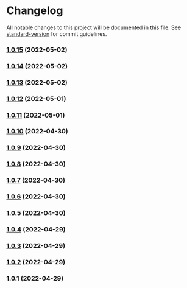 # Changelog

All notable changes to this project will be documented in this file. See [standard-version](https://github.com/conventional-changelog/standard-version) for commit guidelines.

### [1.0.15](https://github.com/aloketewary/tildate/compare/v1.0.14...v1.0.15) (2022-05-02)

### [1.0.14](https://github.com/aloketewary/tildate/compare/v1.0.13...v1.0.14) (2022-05-02)

### [1.0.13](https://github.com/aloketewary/tildate/compare/v1.0.12...v1.0.13) (2022-05-02)

### [1.0.12](https://github.com/aloketewary/tildate/compare/v1.0.11...v1.0.12) (2022-05-01)

### [1.0.11](https://github.com/aloketewary/tildate/compare/v1.0.10...v1.0.11) (2022-05-01)

### [1.0.10](https://github.com/aloketewary/tildate/compare/v1.0.9...v1.0.10) (2022-04-30)

### [1.0.9](https://github.com/aloketewary/tildate/compare/v1.0.8...v1.0.9) (2022-04-30)

### [1.0.8](https://github.com/aloketewary/tildate/compare/v1.0.7...v1.0.8) (2022-04-30)

### [1.0.7](https://github.com/aloketewary/tildate/compare/v1.0.6...v1.0.7) (2022-04-30)

### [1.0.6](https://github.com/aloketewary/tildate/compare/v1.0.5...v1.0.6) (2022-04-30)

### [1.0.5](https://github.com/aloketewary/tildate/compare/v1.0.4...v1.0.5) (2022-04-30)

### [1.0.4](https://github.com/aloketewary/tildate/compare/v1.0.3...v1.0.4) (2022-04-29)

### [1.0.3](https://github.com/aloketewary/tildate/compare/v1.0.2...v1.0.3) (2022-04-29)

### [1.0.2](https://github.com/aloketewary/tildate/compare/v1.0.1...v1.0.2) (2022-04-29)

### 1.0.1 (2022-04-29)
